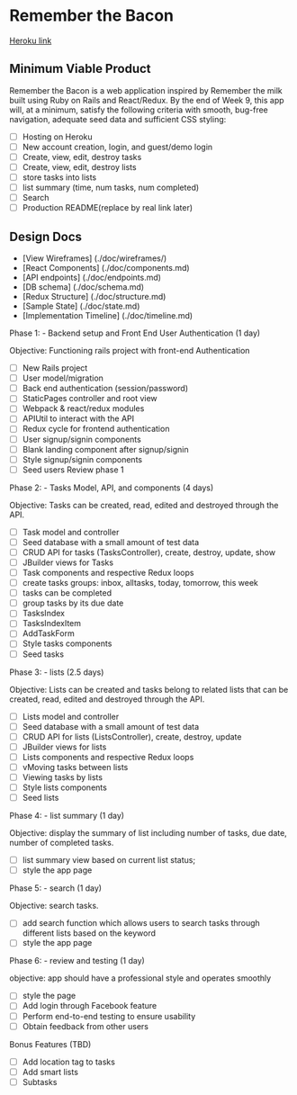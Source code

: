 # Remember the Bacon

[Heroku link](http://rememberthebacon.herokuapp.com/)

## Minimum Viable Product

Remember the Bacon is a web application inspired by Remember the milk built using Ruby on Rails and React/Redux. By the end of Week 9, this app will, at a minimum, satisfy the following criteria with smooth, bug-free navigation, adequate seed data and sufficient CSS styling:

- [ ] Hosting on Heroku
- [ ] New account creation, login, and guest/demo login
- [ ] Create, view, edit, destroy tasks
- [ ] Create, view, edit, destroy lists
- [ ] store tasks into lists
- [ ] list summary (time, num tasks, num completed)
- [ ] Search
- [ ] Production README(replace by real link later)

## Design Docs

* [View Wireframes] (./doc/wireframes/)
* [React Components] (./doc/components.md)
* [API endpoints] (./doc/endpoints.md)
* [DB schema] (./doc/schema.md)
* [Redux Structure] (./doc/structure.md)
* [Sample State] (./doc/state.md)
* [Implementation Timeline] (./doc/timeline.md)

Phase 1: - Backend setup and Front End User Authentication (1 day)

Objective: Functioning rails project with front-end Authentication

 - [ ] New Rails project
 - [ ] User model/migration
 - [ ] Back end authentication (session/password)
 - [ ] StaticPages controller and root view
 - [ ] Webpack & react/redux modules
 - [ ] APIUtil to interact with the API
 - [ ] Redux cycle for frontend authentication
 - [ ] User signup/signin components
 - [ ] Blank landing component after signup/signin
 - [ ] Style signup/signin components
 - [ ] Seed users
 Review phase 1

Phase 2: - Tasks Model, API, and components (4 days)

Objective: Tasks can be created, read, edited and destroyed through the API.

 - [ ] Task model and controller
 - [ ] Seed database with a small amount of test data
 - [ ] CRUD API for tasks (TasksController), create, destroy, update, show
 - [ ] JBuilder views for Tasks
 - [ ] Task components and respective Redux loops
 - [ ] create tasks groups: inbox, alltasks, today, tomorrow, this week
 - [ ] tasks can be completed
 - [ ] group tasks by its due date
 - [ ] TasksIndex
 - [ ] TasksIndexItem
 - [ ] AddTaskForm
 - [ ] Style tasks components
 - [ ] Seed tasks

Phase 3: - lists (2.5 days)

Objective: Lists can be created and tasks belong to related lists that can be created, read, edited and destroyed through the API.

 - [ ] Lists model and controller
 - [ ] Seed database with a small amount of test data
 - [ ] CRUD API for lists (ListsController), create, destroy, update
 - [ ] JBuilder views for lists
 - [ ] Lists components and respective Redux loops
 - [ ] vMoving tasks between lists
 - [ ] Viewing tasks by lists
 - [ ] Style lists components
 - [ ] Seed lists

Phase 4: - list summary (1 day)

Objective: display the summary of list including number of tasks, due date, number of completed tasks.

 - [ ] list summary view based on current list status;
 - [ ] style the app page

Phase 5: - search (1 day)

Objective: search tasks.

 - [ ] add search function which allows users to search tasks through different lists based on the keyword
 - [ ] style the app page

Phase 6: - review and testing (1 day)

objective: app should have a professional style and operates smoothly

 - [ ]  style the page
 - [ ]  Add login through Facebook feature
 - [ ]  Perform end-to-end testing to ensure usability
 - [ ]  Obtain feedback from other users

Bonus Features (TBD)
 - [ ] Add location tag to tasks
 - [ ] Add smart lists
 - [ ] Subtasks
